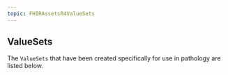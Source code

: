 ```yaml
---
topic: FHIRAssetsR4ValueSets
---
```

## ValueSets
The `ValueSets` that have been created specifically for use in pathology are listed below.
